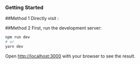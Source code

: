 ### Getting Started

##Method 1
Directly visit : 

##Method 2
First, run the development server:

```bash
npm run dev
# or
yarn dev
```

Open [http://localhost:3000](http://localhost:3000) with your browser to see the result.
